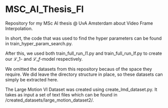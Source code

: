 # MSC_AI_Thesis_FI

Repository for my MSc AI thesis @ UvA Amsterdam about Video Frame Interpolation.


In short, the code that was used to find the hyper parameters can be found in  train_hyper_param_search.py.

After this, we used both train_full_run_l1.py and train_full_run_lf.py to create our $\mathcal{L}\_1$- and $\mathcal{L}\_f$-model respectively.

We omitted the datasets from this repository becaus of the space they require. We did leave the directory structure in place, so these datasets can simply be extracted here.

The Large Motion VI Dataset was created using create_lmd_dataset.py. It takes as input a set of text files which can be found in /created_datasets/large_motion_dataset2/.
